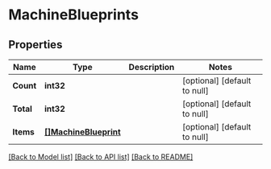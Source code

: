 # MachineBlueprints

## Properties
Name | Type | Description | Notes
------------ | ------------- | ------------- | -------------
**Count** | **int32** |  | [optional] [default to null]
**Total** | **int32** |  | [optional] [default to null]
**Items** | [**[]MachineBlueprint**](MachineBlueprint.md) |  | [optional] [default to null]

[[Back to Model list]](../README.md#documentation-for-models) [[Back to API list]](../README.md#documentation-for-api-endpoints) [[Back to README]](../README.md)

